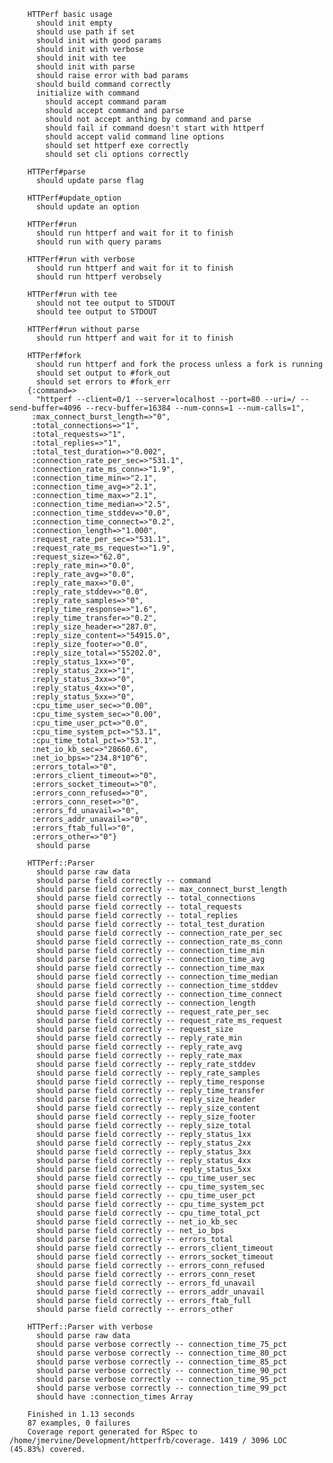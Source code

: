 		
		HTTPerf basic usage
		  should init empty
		  should use path if set
		  should init with good params
		  should init with verbose
		  should init with tee
		  should init with parse
		  should raise error with bad params
		  should build command correctly
		  initialize with command
		    should accept command param
		    should accept command and parse
		    should not accept anthing by command and parse
		    should fail if command doesn't start with httperf
		    should accept valid command line options
		    should set httperf exe correctly
		    should set cli options correctly
		
		HTTPerf#parse
		  should update parse flag
		
		HTTPerf#update_option
		  should update an option
		
		HTTPerf#run
		  should run httperf and wait for it to finish
		  should run with query params
		
		HTTPerf#run with verbose
		  should run httperf and wait for it to finish
		  should run httperf verobsely
		
		HTTPerf#run with tee
		  should not tee output to STDOUT
		  should tee output to STDOUT
		
		HTTPerf#run without parse
		  should run httperf and wait for it to finish
		
		HTTPerf#fork
		  should run httperf and fork the process unless a fork is running
		  should set output to #fork_out
		  should set errors to #fork_err
		{:command=>
		  "httperf --client=0/1 --server=localhost --port=80 --uri=/ --send-buffer=4096 --recv-buffer=16384 --num-conns=1 --num-calls=1",
		 :max_connect_burst_length=>"0",
		 :total_connections=>"1",
		 :total_requests=>"1",
		 :total_replies=>"1",
		 :total_test_duration=>"0.002",
		 :connection_rate_per_sec=>"531.1",
		 :connection_rate_ms_conn=>"1.9",
		 :connection_time_min=>"2.1",
		 :connection_time_avg=>"2.1",
		 :connection_time_max=>"2.1",
		 :connection_time_median=>"2.5",
		 :connection_time_stddev=>"0.0",
		 :connection_time_connect=>"0.2",
		 :connection_length=>"1.000",
		 :request_rate_per_sec=>"531.1",
		 :request_rate_ms_request=>"1.9",
		 :request_size=>"62.0",
		 :reply_rate_min=>"0.0",
		 :reply_rate_avg=>"0.0",
		 :reply_rate_max=>"0.0",
		 :reply_rate_stddev=>"0.0",
		 :reply_rate_samples=>"0",
		 :reply_time_response=>"1.6",
		 :reply_time_transfer=>"0.2",
		 :reply_size_header=>"287.0",
		 :reply_size_content=>"54915.0",
		 :reply_size_footer=>"0.0",
		 :reply_size_total=>"55202.0",
		 :reply_status_1xx=>"0",
		 :reply_status_2xx=>"1",
		 :reply_status_3xx=>"0",
		 :reply_status_4xx=>"0",
		 :reply_status_5xx=>"0",
		 :cpu_time_user_sec=>"0.00",
		 :cpu_time_system_sec=>"0.00",
		 :cpu_time_user_pct=>"0.0",
		 :cpu_time_system_pct=>"53.1",
		 :cpu_time_total_pct=>"53.1",
		 :net_io_kb_sec=>"28660.6",
		 :net_io_bps=>"234.8*10^6",
		 :errors_total=>"0",
		 :errors_client_timeout=>"0",
		 :errors_socket_timeout=>"0",
		 :errors_conn_refused=>"0",
		 :errors_conn_reset=>"0",
		 :errors_fd_unavail=>"0",
		 :errors_addr_unavail=>"0",
		 :errors_ftab_full=>"0",
		 :errors_other=>"0"}
		  should parse
		
		HTTPerf::Parser
		  should parse raw data
		  should parse field correctly -- command
		  should parse field correctly -- max_connect_burst_length
		  should parse field correctly -- total_connections
		  should parse field correctly -- total_requests
		  should parse field correctly -- total_replies
		  should parse field correctly -- total_test_duration
		  should parse field correctly -- connection_rate_per_sec
		  should parse field correctly -- connection_rate_ms_conn
		  should parse field correctly -- connection_time_min
		  should parse field correctly -- connection_time_avg
		  should parse field correctly -- connection_time_max
		  should parse field correctly -- connection_time_median
		  should parse field correctly -- connection_time_stddev
		  should parse field correctly -- connection_time_connect
		  should parse field correctly -- connection_length
		  should parse field correctly -- request_rate_per_sec
		  should parse field correctly -- request_rate_ms_request
		  should parse field correctly -- request_size
		  should parse field correctly -- reply_rate_min
		  should parse field correctly -- reply_rate_avg
		  should parse field correctly -- reply_rate_max
		  should parse field correctly -- reply_rate_stddev
		  should parse field correctly -- reply_rate_samples
		  should parse field correctly -- reply_time_response
		  should parse field correctly -- reply_time_transfer
		  should parse field correctly -- reply_size_header
		  should parse field correctly -- reply_size_content
		  should parse field correctly -- reply_size_footer
		  should parse field correctly -- reply_size_total
		  should parse field correctly -- reply_status_1xx
		  should parse field correctly -- reply_status_2xx
		  should parse field correctly -- reply_status_3xx
		  should parse field correctly -- reply_status_4xx
		  should parse field correctly -- reply_status_5xx
		  should parse field correctly -- cpu_time_user_sec
		  should parse field correctly -- cpu_time_system_sec
		  should parse field correctly -- cpu_time_user_pct
		  should parse field correctly -- cpu_time_system_pct
		  should parse field correctly -- cpu_time_total_pct
		  should parse field correctly -- net_io_kb_sec
		  should parse field correctly -- net_io_bps
		  should parse field correctly -- errors_total
		  should parse field correctly -- errors_client_timeout
		  should parse field correctly -- errors_socket_timeout
		  should parse field correctly -- errors_conn_refused
		  should parse field correctly -- errors_conn_reset
		  should parse field correctly -- errors_fd_unavail
		  should parse field correctly -- errors_addr_unavail
		  should parse field correctly -- errors_ftab_full
		  should parse field correctly -- errors_other
		
		HTTPerf::Parser with verbose
		  should parse raw data
		  should parse verbose correctly -- connection_time_75_pct
		  should parse verbose correctly -- connection_time_80_pct
		  should parse verbose correctly -- connection_time_85_pct
		  should parse verbose correctly -- connection_time_90_pct
		  should parse verbose correctly -- connection_time_95_pct
		  should parse verbose correctly -- connection_time_99_pct
		  should have :connection_times Array
		
		Finished in 1.13 seconds
		87 examples, 0 failures
		Coverage report generated for RSpec to /home/jmervine/Development/httperfrb/coverage. 1419 / 3096 LOC (45.83%) covered.
